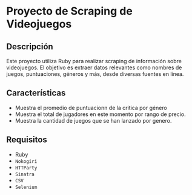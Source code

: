 # Proyecto de Scraping de Videojuegos

## Descripción
Este proyecto utiliza Ruby para realizar scraping de información sobre videojuegos. El objetivo es extraer datos relevantes como nombres de juegos, puntuaciones, géneros y más, desde diversas fuentes en línea. 

## Características

- Muestra el promedio de puntuacionn de la critica por género
- Muestra el total de jugadores en este momento por rango de precio. 
- Muestra la cantidad de juegos que se han lanzado por genero.

## Requisitos
- Ruby
- `Nokogiri`
- `HTTParty`
- `Sinatra`
- `CSV`
- `Selenium`
